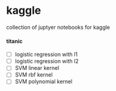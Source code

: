 # kaggle
collection of juptyer notebooks for kaggle
#### titanic
- [ ] logistic regression with l1
- [ ] logistic regression with l2
- [ ] SVM linear kernel
- [ ] SVM rbf kernel
- [ ] SVM polynomial kernel
